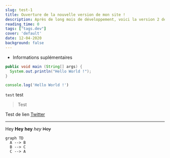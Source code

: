 ```yaml
---
slug: test-1
title: Ouverture de la nouvelle version de mon site !
description: Après de long mois de développement, voici la version 2 de mon site !
reading_time: 0
tags: ["tags.dev"]
cover: 'default'
date: 12-04-2020
background: false
---
```


- Informations suplémentaires

```java
public void main (String[] args) {
  System.out.println("Hello World !");
}
```


```javascript
console.log('Hello World !')
```

`test` test

> Test

Test de lien [Twitter](https://twitter.com/ArthurDanj)

---

Hey
**Hey**
__hey__
_hey_
~~Hey~~

```mermaid 
graph TD
  A --> B
  B --> C
  C --> A
```

